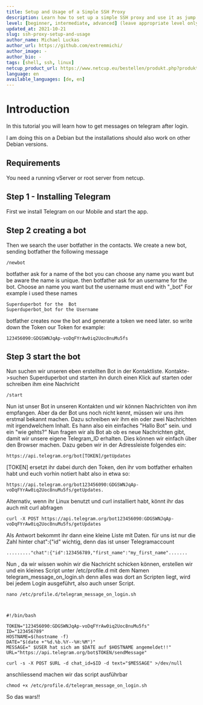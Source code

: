 ```yaml
---
title: Setup and Usage of a Simple SSH Proxy
description: Learn how to set up a simple SSH proxy and use it as jump host or SOCKS proxy.
level: [beginner, intermediate, advanced] (leave appropriate level only)
updated_at: 2021-10-21
slug: ssh-proxy-setup-and-usage
author_name: Michael Luckas
author_url: https://github.com/extremmichi/
author_image: -
author_bio: -
tags: [shell, ssh, linux] 
netcup_product_url: https://www.netcup.eu/bestellen/produkt.php?produkt=2991
language: en
available_languages: [de, en]
---
```

# Introduction

In this tutorial you will learn how to get messages on telegram after login.

I am doing this on a Debian  but the installations should also work on other Debian versions.


## Requirements

You need a running vServer or root server from netcup.

## Step 1 - Installing Telegram
First we install Telegram on our Mobile and start the app.

## Step 2  creating a bot
Then we search the user botfather in the contacts.
We create a new bot, sending botfather the following message


    /newbot

 

botfather ask for a name of the bot
you can choose any name you want but be aware the name is unique.
then botfather ask for an username for the bot. Choose an name you want 
but the username must end with "_bot"
For example i used these names


 

    Superduperbot for the  Bot
    Superduperbot_bot for the Username

     

botfather creates now the bot and generate a token we need later.
so write down the Token
our Token for example:

    123456090:GDGSWNJqAp-voDqFYrAw0iq2Uoc8nuMu5fs

     
## Step 3 start the bot

Nun suchen wir unseren eben erstellten Bot in der Kontaktliste.
Kontakte->suchen Superduperbot und starten ihn durch einen Klick auf starten oder schreiben ihm eine Nachricht

    /start

     

Nun ist unser Bot in unseren Kontakten und wir können Nachrichten von ihm empfangen.
Aber da der Bot uns noch nicht kennt, müssen wir uns ihm erstmal bekannt machen.
Dazu schreiben wir ihm ein oder zwei Nachrichten mit irgendwelchem Inhalt.
Es hann also ein einfaches "Hallo Bot" sein. und ein "wie gehts?"
Nun fragen wir als Bot ab ob es neue Nachrichten gibt, damit wir unsere eigene Telegram_ID erhalten.
Dies können wir einfach über den Browser machen. Dazu geben wir in der Adressleiste folgendes ein:

    https://api.telegram.org/bot[TOKEN]/getUpdates

     

[TOKEN] ersetzt ihr dabei durch den Token, den ihr vom botfather erhalten habt und euch vorhin notiert habt
also in etwa so:

    https://api.telegram.org/bot123456090:GDGSWNJqAp-voDqFYrAw0iq2Uoc8nuMu5fs/getUpdates.

     

Alternativ, wenn ihr Linux benutzt und curl installiert habt,
könnt ihr das auch mit curl abfragen

    curl -X POST https://api.telegram.org/bot123456090:GDGSWNJqAp-voDqFYrAw0iq2Uoc8nuMu5fs/getUpdates

     

Als Antwort bekommt ihr dann eine kleine Liste mit Daten.
für uns ist nur die Zahl hinter chat":{"id" wichtig,
denn das ist unser Telegramaccount

    ........."chat":{"id":123456789,"first_name":"my_first_name".......

     

Nun , da wir wissen wohin wir die Nachricht schicken können, erstellen wir
und ein kleines Script unter /etc/profile.d mit dem Namen telegram_message_on_login.sh
denn alles was dort an Scripten liegt, wird bei jedem Login ausgeführt, also auch unser Script.

    nano /etc/profile.d/telegram_message_on_login.sh

     

    #!/bin/bash

    TOKEN="123456090:GDGSWNJqAp-voDqFYrAw0iq2Uoc8nuMu5fs"
    ID="123456789"
    HOSTNAME=$(hostname -f)
    DATE="$(date +"%d.%b.%Y--%H:%M")"
    MESSAGE=" $USER hat sich am $DATE auf $HOSTNAME angemeldet!!"
    URL="https://api.telegram.org/bot$TOKEN/sendMessage"

    curl -s -X POST $URL -d chat_id=$ID -d text="$MESSAGE" >/dev/null

     

anschliessend machen wir das script ausführbar

    chmod +x /etc/profile.d/telegram_message_on_login.sh

     

So das wars!!
